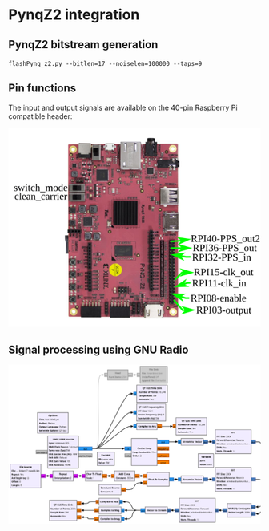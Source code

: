 # PynqZ2 integration

## PynqZ2 bitstream generation

```
flashPynq_z2.py --bitlen=17 --noiselen=100000 --taps=9
```

## Pin functions

The input and output signals are available on the 40-pin Raspberry Pi compatible header:

<img src="pynqz2_gpio_conn.png">

## Signal processing using GNU Radio

<img src="demopynqz2.png">

